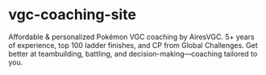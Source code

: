 # vgc-coaching-site
Affordable &amp; personalized Pokémon VGC coaching by AiresVGC. 5+ years of experience, top 100 ladder finishes, and CP from Global Challenges. Get better at teambuilding, battling, and decision-making—coaching tailored to you.
